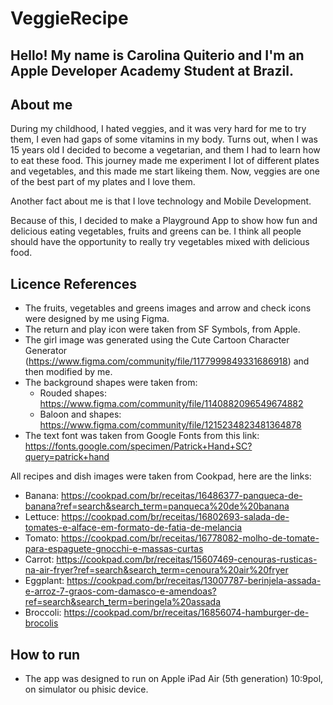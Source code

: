 #  VeggieRecipe

## Hello! My name is Carolina Quiterio and I'm an Apple Developer Academy Student at Brazil.


## About me
During my childhood, I hated veggies, and it was very hard for me to try them, I even had gaps of some vitamins in 
my body. Turns out, when I was 15 years old I decided to become a vegetarian, and them I had to learn how to eat 
these food. This journey made me experiment I lot of different plates and vegetables, and this made me start likeing 
them. Now, veggies are one of the best part of my plates and I love them.

Another fact about me is that I love technology and Mobile Development.

Because of this, I decided to make a Playground App to show how fun and delicious eating vegetables, fruits and greens can be. 
I think all people should have the opportunity to really try vegetables mixed with delicious food. 

## Licence References
- The fruits, vegetables and greens images and arrow and check icons were designed by me using Figma.
- The return and play icon were taken from SF Symbols, from Apple.
- The girl image was generated using the Cute Cartoon Character Generator (https://www.figma.com/community/file/1177999849331686918) and then modified by me.
- The background shapes were taken from:
    - Rouded shapes: https://www.figma.com/community/file/1140882096549674882 
    - Baloon and shapes: https://www.figma.com/community/file/1215234823481364878
- The text font was taken from Google Fonts from this link: https://fonts.google.com/specimen/Patrick+Hand+SC?query=patrick+hand

All recipes and dish images were taken from Cookpad, here are the links:
- Banana: https://cookpad.com/br/receitas/16486377-panqueca-de-banana?ref=search&search_term=panqueca%20de%20banana
- Lettuce: https://cookpad.com/br/receitas/16802693-salada-de-tomates-e-alface-em-formato-de-fatia-de-melancia
- Tomato: https://cookpad.com/br/receitas/16778082-molho-de-tomate-para-espaguete-gnocchi-e-massas-curtas
- Carrot: https://cookpad.com/br/receitas/15607469-cenouras-rusticas-na-air-fryer?ref=search&search_term=cenoura%20air%20fryer
- Eggplant: https://cookpad.com/br/receitas/13007787-berinjela-assada-e-arroz-7-graos-com-damasco-e-amendoas?ref=search&search_term=beringela%20assada
- Broccoli: https://cookpad.com/br/receitas/16856074-hamburger-de-brocolis


## How to run
- The app was designed to run on Apple iPad Air (5th generation) 10:9pol, on simulator ou phisic device.


